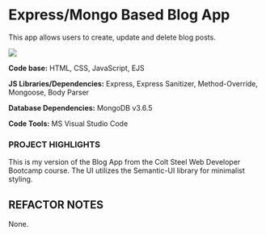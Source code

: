 ﻿# Express/Mongo Based Blog App
This app allows users to create, update and delete blog posts.

![](https://raw.githubusercontent.com/CLewisMessina/Express_Mongo_Blog_App/img/blog.png )

**Code base:** HTML, CSS, JavaScript, EJS

**JS Libraries/Dependencies:** Express, Express Sanitizer, Method-Override, Mongoose, Body Parser

**Database Dependencies:** MongoDB v3.6.5

**Code Tools:** MS Visual Studio Code


### PROJECT HIGHLIGHTS
This is my version of the Blog App from the Colt Steel Web Developer Bootcamp course. The UI utilizes the Semantic-UI library for minimalist styling.

## REFACTOR NOTES
None.

